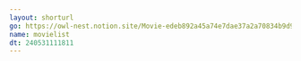 ```yaml
---
layout: shorturl
go: https://owl-nest.notion.site/Movie-edeb892a45a74e7dae37a2a70834b9d9
name: movielist 
dt: 240531111811
---
```


